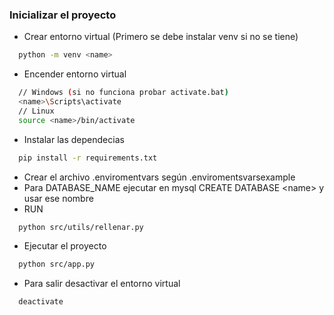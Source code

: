 ### Inicializar el proyecto

- Crear entorno virtual (Primero se debe instalar venv si no se tiene)
``` bash
  python -m venv <name>
```
- Encender entorno virtual
```bash
  // Windows (si no funciona probar activate.bat)
  <name>\Scripts\activate
  // Linux
  source <name>/bin/activate
```
- Instalar las dependecias
```bash
  pip install -r requirements.txt
```
- Crear el archivo .enviromentvars según .enviromentsvarsexample
- Para DATABASE_NAME ejecutar en mysql CREATE DATABASE \<name\> y usar ese nombre
- RUN
```bash
  python src/utils/rellenar.py
```
- Ejecutar el proyecto
```bash
  python src/app.py
```
- Para salir desactivar el entorno virtual
```bash
  deactivate
```
